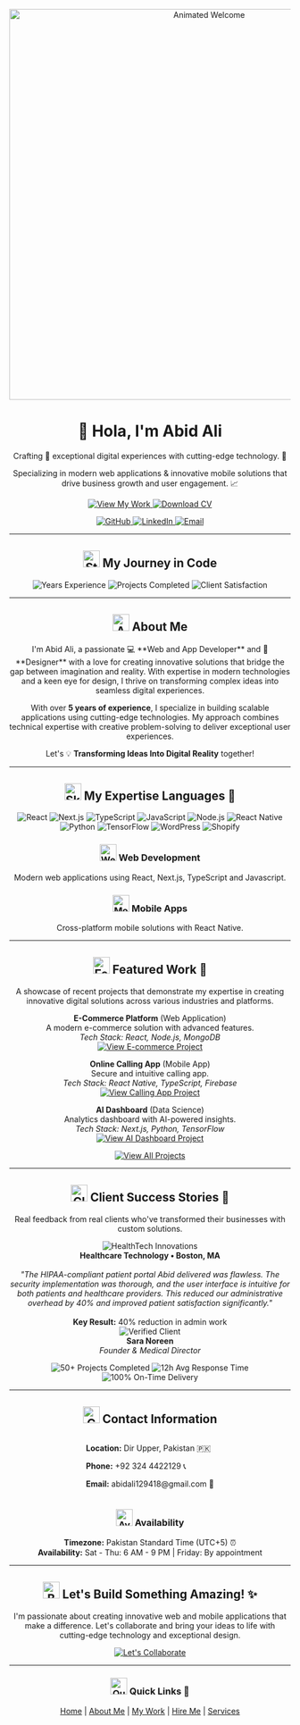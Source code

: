 <p align="center">
  <img src="https://user-images.githubusercontent.com/107656736/282905199-68e265e1-63a5-4a59-994c-52c11c07227c.gif" alt="Animated Welcome" width="700"/>
  <h1 align="center">
    👋 Hola, I'm Abid Ali
  </h1>
  <p align="center">
    Crafting 🌟 exceptional digital experiences with cutting-edge technology. 🚀
  </p>
  <p align="center">
    Specializing in modern web applications & innovative mobile solutions that drive business growth and user engagement. 📈
  </p>
  <p align="center">
    <a href="https://github.com/Abidd1" target="_blank">
      <img src="https://img.shields.io/badge/View%20My%20Work-blue?style=flat-square&logo=github" alt="View My Work">
    </a>
    <a href="your_cv_link.pdf" target="_blank">
      <img src="https://img.shields.io/badge/Download%20CV-green?style=flat-square&logo=pdf" alt="Download CV">
    </a>
  </p>
</p>

<p align="center">
  <a href="https://github.com/your-github-username" title="GitHub">
    <img src="https://img.shields.io/badge/GitHub-181717?style=for-the-badge&logo=github&logoColor=white" alt="GitHub" />
  </a>
  <a href="https://www.linkedin.com/in/your-linkedin-profile" title="LinkedIn">
    <img src="https://img.shields.io/badge/LinkedIn-0A66C2?style=for-the-badge&logo=linkedin&logoColor=white" alt="LinkedIn" />
  </a>
  <a href="mailto:abidali129418@gmail.com" title="Email">
    <img src="https://img.shields.io/badge/Email-D14836?style=for-the-badge&logo=gmail&logoColor=white" alt="Email" />
  </a>
</p>

---

<div align="center">

  <h2>
    <img src="https://user-images.githubusercontent.com/107656736/282905244-e9485e68-1e6c-4a91-9a6b-7f2e88126c22.gif" alt="Stats Icon" width="30"/> My Journey in Code
  </h2>

  <p>
    <img src="https://img.shields.io/badge/5%2B-Years%20Experience-brightgreen?style=flat-square" alt="Years Experience"/>
    <img src="https://img.shields.io/badge/100%2B-Projects%20Completed-blueviolet?style=flat-square" alt="Projects Completed"/>
    <img src="https://img.shields.io/badge/98%25-Client%20Satisfaction-gold?style=flat-square" alt="Client Satisfaction"/>
  </p>

</div>

---

<div align="center">

  <h2>
    <img src="https://user-images.githubusercontent.com/107656736/282905244-e9485e68-1e6c-4a91-9a6b-7f2e88126c22.gif" alt="About Icon" width="30"/> About Me
  </h2>

  <p>
    I'm Abid Ali, a passionate 💻 **Web and App Developer** and 🎨 **Designer** with a love for creating innovative solutions that bridge the gap between imagination and reality. With expertise in modern technologies and a keen eye for design, I thrive on transforming complex ideas into seamless digital experiences.
  </p>
  <p>
    With over <strong>5 years of experience</strong>, I specialize in building scalable applications using cutting-edge technologies. My approach combines technical expertise with creative problem-solving to deliver exceptional user experiences.
  </p>
  <p>
    Let's 💡 <strong>Transforming Ideas Into Digital Reality</strong> together!
  </p>

</div>

---

<div align="center">

  <h2>
    <img src="https://user-images.githubusercontent.com/107656736/282905244-e9485e68-1e6c-4a91-9a6b-7f2e88126c22.gif" alt="Skills Icon" width="30"/> My Expertise Languages 🚀
  </h2>

  <p>
    <img src="https://img.shields.io/badge/React-20232A?style=for-the-badge&logo=react&logoColor=61DAFB" alt="React"/>
    <img src="https://img.shields.io/badge/Next.js-000000?style=for-the-badge&logo=nextdotjs&logoColor=white" alt="Next.js"/>
    <img src="https://img.shields.io/badge/TypeScript-007ACC?style=for-the-badge&logo=typescript&logoColor=white" alt="TypeScript"/>
    <img src="https://img.shields.io/badge/JavaScript-F7DF1E?style=for-the-badge&logo=javascript&logoColor=323330" alt="JavaScript"/>
    <img src="https://img.shields.io/badge/Node.js-339933?style=for-the-badge&logo=nodedotjs&logoColor=white" alt="Node.js"/>
    <img src="https://img.shields.io/badge/React%20Native-61DAFB?style=for-the-badge&logo=react&logoColor=20232A" alt="React Native"/>
    <img src="https://img.shields.io/badge/Python-3776AB?style=for-the-badge&logo=python&logoColor=white" alt="Python"/>
    <img src="https://img.shields.io/badge/TensorFlow-FF6F00?style=for-the-badge&logo=tensorflow&logoColor=white" alt="TensorFlow"/>
    <img src="https://img.shields.io/badge/WordPress-217525?style=for-the-badge&logo=wordpress&logoColor=white" alt="WordPress"/>
    <img src="https://img.shields.io/badge/Shopify-96BF48?style=for-the-badge&logo=shopify&logoColor=white" alt="Shopify"/>
  </p>

  <h3>
    <img src="https://user-images.githubusercontent.com/107656736/282905244-e9485e68-1e6c-4a91-9a6b-7f2e88126c22.gif" alt="Web Icon" width="30"/> Web Development
  </h3>
  <p>Modern web applications using React, Next.js, TypeScript and Javascript.</p>

  <h3>
    <img src="https://user-images.githubusercontent.com/107656736/282905244-e9485e68-1e6c-4a91-9a6b-7f2e88126c22.gif" alt="Mobile Icon" width="30"/> Mobile Apps
  </h3>
  <p>Cross-platform mobile solutions with React Native.</p>

</div>

---

<div align="center">

  <h2>
    <img src="https://user-images.githubusercontent.com/107656736/282905244-e9485e68-1e6c-4a91-9a6b-7f2e88126c22.gif" alt="Featured Work Icon" width="30"/> Featured Work 🚀
  </h2>

  <p>A showcase of recent projects that demonstrate my expertise in creating innovative digital solutions across various industries and platforms.</p>

  <p>
    <strong>E-Commerce Platform</strong> (Web Application)
    <br>
    A modern e-commerce solution with advanced features.
    <br>
    <em>Tech Stack: React, Node.js, MongoDB</em>
    <br>
    <a href="your-ecommerce-project-link" target="_blank">
      <img src="https://img.shields.io/badge/View%20Project-gray?style=flat-square" alt="View E-commerce Project"/>
    </a>
  </p>

  <p>
    <strong>Online Calling App</strong> (Mobile App)
    <br>
    Secure and intuitive calling app.
    <br>
    <em>Tech Stack: React Native, TypeScript, Firebase</em>
    <br>
    <a href="your-calling-app-project-link" target="_blank">
      <img src="https://img.shields.io/badge/View%20Project-gray?style=flat-square" alt="View Calling App Project"/>
    </a>
  </p>

  <p>
    <strong>AI Dashboard</strong> (Data Science)
    <br>
    Analytics dashboard with AI-powered insights.
    <br>
    <em>Tech Stack: Next.js, Python, TensorFlow</em>
    <br>
    <a href="your-ai-dashboard-project-link" target="_blank">
      <img src="https://img.shields.io/badge/View%20Project-gray?style=flat-square" alt="View AI Dashboard Project"/>
    </a>
  </p>

  <p>
    <a href="https://github.com/your-github-username/your-portfolio" target="_blank">
      <img src="https://img.shields.io/badge/View%20All%20Projects-orange?style=flat-square" alt="View All Projects"/>
    </a>
  </p>

</div>

---

<div align="center">

  <h2>
    <img src="https://user-images.githubusercontent.com/107656736/282905244-e9485e68-1e6c-4a91-9a6b-7f2e88126c22.gif" alt="Clients Icon" width="30"/> Client Success Stories 🌟
  </h2>

  <p>Real feedback from real clients who've transformed their businesses with custom solutions.</p>

  <!-- Carousel Container -->
  <div class="carousel-container">
    <!-- Client 1 -->
    <div class="carousel-slide">
      <img src="https://img.shields.io/badge/HealthTech%20Innovations-Boston,%20MA-lightblue?style=flat-square" alt="HealthTech Innovations"/>
      <br>
      <strong>Healthcare Technology • Boston, MA</strong>
      <br><br>
      <em>"The HIPAA-compliant patient portal Abid delivered was flawless. The security implementation was thorough, and the user interface is intuitive for both patients and healthcare providers. This reduced our administrative overhead by 40% and improved patient satisfaction significantly."</em>
      <br><br>
      <strong>Key Result:</strong> 40% reduction in admin work
      <br>
      <img src="https://img.shields.io/badge/Verified%20Client-July%202023-informational?style=flat-square" alt="Verified Client"/>
      <br>
      <strong>Sara Noreen</strong>
      <br>
      <em>Founder & Medical Director</em>
    </div>

    
  </div>
  <style>
    .carousel-container {
      position: relative;
      overflow: hidden;
      width: 100%;
      max-width: 600px; /* Adjust as needed */
      margin: 0 auto;
      text-align: center;
    }
    .carousel-slide {
      display: block; /* Default to show one, you'd use JS to cycle */
      transition: opacity 0.5s ease-in-out;
    }
    /* Add styles for transitions if using JS */
  </style>
  <p>
    <img src="https://img.shields.io/badge/50%2B-Projects%20Completed-blue?style=flat-square" alt="50+ Projects Completed"/>
    <img src="https://img.shields.io/badge/12h-Avg%20Response%20Time-orange?style=flat-square" alt="12h Avg Response Time"/>
    <img src="https://img.shields.io/badge/100%25-On--Time%20Delivery-green?style=flat-square" alt="100% On-Time Delivery"/>
  </p>

</div>

---

<div align="center">

  <h2>
    <img src="https://user-images.githubusercontent.com/107656736/282905244-e9485e68-1e6c-4a91-9a6b-7f2e88126c22.gif" alt="Contact Icon" width="30"/> Contact Information
  </h2>

  <div style="display: inline-block; text-align: left;">
    <p>
      <strong>Location:</strong> Dir Upper, Pakistan 🇵🇰
    </p>
    <p>
      <strong>Phone:</strong> +92 324 4422129 📞
    </p>
    <p>
      <strong>Email:</strong> abidali129418@gmail.com 📧
    </p>
  </div>

  <h3>
    <img src="https://user-images.githubusercontent.com/107656736/282905244-e9485e68-1e6c-4a91-9a6b-7f2e88126c22.gif" alt="Availability Icon" width="30"/> Availability
  </h3>
  <p>
    <strong>Timezone:</strong> Pakistan Standard Time (UTC+5) ⏰
    <br>
    <strong>Availability:</strong> Sat - Thu: 6 AM - 9 PM | Friday: By appointment
  </p>

</div>

---

<div align="center">

  <h2>
    <img src="https://user-images.githubusercontent.com/107656736/282905244-e9485e68-1e6c-4a91-9a6b-7f2e88126c22.gif" alt="Build Icon" width="30"/> Let's Build Something Amazing! ✨
  </h2>

  <p>
    I'm passionate about creating innovative web and mobile applications that make a difference. Let's collaborate and bring your ideas to life with cutting-edge technology and exceptional design.
  </p>

  <p>
    <a href="mailto:abidali129418@gmail.com" target="_blank">
      <img src="https://img.shields.io/badge/Let's%20Collaborate-FF4081?style=flat-square&logo=connectdevelop&logoColor=white" alt="Let's Collaborate"/>
    </a>
  </p>

</div>

---

<div align="center">

  <h3>
    <img src="https://user-images.githubusercontent.com/107656736/282905244-e9485e68-1e6c-4a91-9a6b-7f2e88126c22.gif" alt="Quick Links Icon" width="30"/> Quick Links 🔗
  </h3>

  <p>
    <a href="https://github.com/your-github-username/your-portfolio">Home</a> |
    <a href="https://github.com/your-github-username/your-portfolio#about-me">About Me</a> |
    <a href="https://github.com/your-github-username/your-portfolio#featured-work">My Work</a> |
    <a href="mailto:abidali129418@gmail.com">Hire Me</a> |
    <a href="https://github.com/your-github-username/your-portfolio#services">Services</a>
  </p>

</div>
